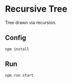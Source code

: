 # Recursive Tree

Tree drawn via recursion.

## Config

```
npm install
```

## Run

```
npm run start
```
